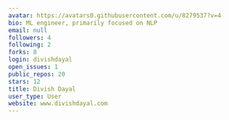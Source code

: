 ```yaml
---
avatar: https://avatars0.githubusercontent.com/u/8279537?v=4
bio: ML engineer, primarily focused on NLP
email: null
followers: 4
following: 2
forks: 8
login: divishdayal
open_issues: 1
public_repos: 20
stars: 12
title: Divish Dayal
user_type: User
website: www.divishdayal.com
---
```

